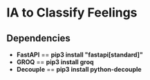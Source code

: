 # IA to Classify Feelings

## Dependencies

- **FastAPI** == **pip3 install "fastapi[standard]"**
- **GROQ** == **pip3 install groq**
- **Decouple** == **pip3 install python-decouple**
